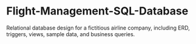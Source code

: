 # Flight-Management-SQL-Database
Relational database design for a fictitious airline company, including ERD, triggers, views, sample data, and business queries.
